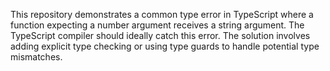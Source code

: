 This repository demonstrates a common type error in TypeScript where a function expecting a number argument receives a string argument. The TypeScript compiler should ideally catch this error. The solution involves adding explicit type checking or using type guards to handle potential type mismatches.